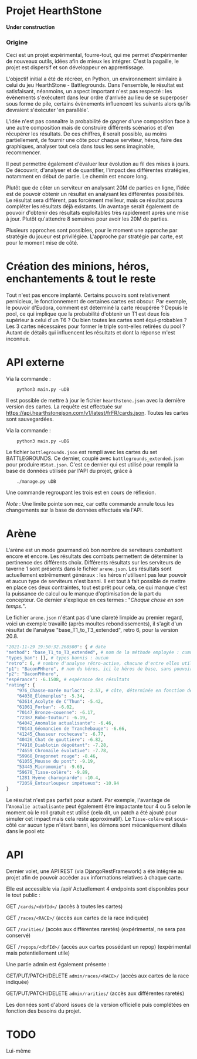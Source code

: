 # Projet HearthStone

**Under construction**


### Origine
Ceci est un projet expérimental, fourre-tout, qui me permet d'expérimenter de nouveaux outils, idées afin de mieux les intégrer. C'est la pagaille, le projet est dispersif et son développeur en apprentissage.


L'objectif initial a été de récréer, en Python, un environnement similaire à celui du jeu HearthStone - Battlegrounds.
Dans l'ensemble, le résultat est satisfaisant, néanmoins, un aspect important n'est pas respecté : les évènements s'exécutent dans leur ordre d'arrivée au lieu de se superposer sous forme de pile, certains évènements influencent les suivants alors qu'ils devraient s'éxécuter 'en parallèle'.

L'idée n'est pas connaître la probabilité de gagner d'une composition face à une autre composition mais de construire différents scénarios et d'en récupérer les résultats. De ces chiffres, il serait possible, au moins partiellement, de fournir une côte pour chaque serviteur, héros, faire des graphiques, analyser tout cela dans tous les sens imaginable, recommencer.

Il peut permettre également d'évaluer leur évolution au fil des mises à jours. De découvrir, d'analyser et de quantifier, l'impact des différentes stratégies, notamment en début de partie. Le chemin est encore long.

Plutôt que de côter un serviteur en analysant 20M de parties en ligne, l'idée est de pouvoir obtenir un résultat en analysant les différentes possibilités. Le résultat sera différent, pas forcément meilleur, mais ce résultat pourra compléter les résultats déjà existants. Un avantage serait également de pouvoir d'obtenir des résultats exploitables très rapidement après une mise à jour. Plutôt qu'attendre 8 semaines pour avoir les 20M de parties.

Plusieurs approches sont possibles, pour le moment une approche par stratégie du joueur est privilégiée.
L'approche par stratégie par carte, est pour le moment mise de côté.


# Création des minions, héros, enchantements & tout le reste
Tout n'est pas encore implanté. Certains pouvoirs sont relativement pernicieux, le fonctionnement de certaines cartes est obscur. Par exemple, le pouvoir d'Eudora, comment est déterminé la carte récupérée ? Depuis le pool, ce qui implique que la probabilité d'obtenir un T1 est deux fois supérieur à celui d'un T6 ? Ou bien toutes les cartes sont équi-probables ? Les 3 cartes nécessaires pour former le triple sont-elles retirées du pool ? Autant de détails qui influencent les résultats et dont la réponse m'est inconnue.


# API externe
Via la commande :
```
    python3 main.py -uDB
```
Il est possible de mettre à jour le fichier `hearthstone.json` avec la dernière version des cartes.
La requête est effectuée sur https://api.hearthstonejson.com/v1/latest/frFR/cards.json.
Toutes les cartes sont sauvegardées.

Via la commande :
```
    python3 main.py -uBG
```
Le fichier `battlegrounds.json` est rempli avec les cartes du set BATTLEGROUNDS.
Ce dernier, couplé avec `battlegrounds_extended.json` pour produire `HStat.json`.
C'est ce dernier qui est utilisé pour remplir la base de données utilisée par l'API du projet, grâce à 
```
    ./manage.py uDB
```
Une commande regroupant les trois est en cours de réflexion.

*Note* : Une limite pointe son nez, car cette commande annule tous les changements sur la base de données effectués via l'API.


# Arène
L'arène est un mode gourmand où bon nombre de serviteurs combattent encore et encore.
Les résultats des combats permettent de déterminer la pertinence des différents choix.
Différents résultats sur les serviteurs de taverne 1 sont présents dans le fichier `arene.json`.
Les résultats sont actuellement extrêmement généraux : les héros n'utilisent pas leur pouvoir et aucun type de serviteurs n'est banni. Il est tout à fait possible de mettre en place ces deux contraintes, tout est prêt pour cela, ce qui manque c'est la puissance de calcul ou le manque d'optimisation de la part du concepteur. Ce dernier s'explique en ces termes : "*Chaque chose en son temps.*".

Le fichier `arene.json` n'étant pas d'une clareté limpide au premier regard, voici un exemple travaillé (après moultes rebondissements), il s'agit d'un résultat de l'analyse "base_T1_to_T3_extended", retro 6, pour la version 20.8.

```python
"2021-11-29 19:50:32.268500": { # date
"method": "base_T1_to_T3_extended", # nom de la méthode employée : cumul de l'impact des cartes T1 du tour 1 jusqu'au tour 3, la stratégie employée est celle par défaut : levelup au tour2
"types_ban": [], # types bannis : aucun
"retro": 6, # nombre d'analyse rétro-active, chacune d'entre elles utilisent les résultats de la rétro précédente pour déterminer les probabilités d'apparition de chaque carte
"p1": "BaconPHhero", # nom du héros, ici le héros de base, sans pouvoir
"p2": "BaconPHhero",
"espérance": -6.1508, # espérance des résultats
"rating": {
    "976_Chasse-marée murloc": -2.57, # côte, déterminée en fonction des résultats obtenus
    "64038_Élémenplus": -5.34,
    "63614_Acolyte de C’Thun": -5.42,
    "61061_Forban": -6.02,
    "70147_Bronze-couenne": -6.17,
    "72387_Robo-toutou": -6.19,
    "64042_Anomalie actualisante": -6.46,
    "70143_Géomancien de Tranchebauge": -6.66,
    "41245_Chasseur rochecave": -6.77,
    "40426_Chat de gouttière": -6.82,
    "74910_Diablotin dégoûtant": -7.28,
    "74659_Chromaile évolutive": -7.78,
    "59968_Dragonnet rouge": -8.46,
    "61055_Mousse du pont": -9.19,
    "53445_Micromomie": -9.69,
    "59670_Tisse-colère": -9.89,
    "1281_Hyène charognarde": -10.4,
    "72059_Entourloupeur impétueux": -10.94
}
```
Le résultat n'est pas parfait pour autant. Par exemple, l'avantage de l'`Anomalie actualisante` peut également être impactante tour 4 ou 5 selon le moment où le roll gratuit est utilisé (cela dit, un patch a été ajouté pour simuler cet impact mais cela reste approximatif). Le `Tisse-colère` est sous-côté car aucun type n'étant banni, les démons sont mécaniquement dilués dans le pool etc


# API
Dernier volet, une API REST (via DjangoRestFramework) a été intégrée au projet afin de pouvoir accéder aux informations relatives à chaque carte.

Elle est accessible via /api/
Actuellement 4 endpoints sont disponibles pour le tout public :

GET `/cards/<dbfId>/` (accès à toutes les cartes)

GET `/races/<RACE>/` (accès aux cartes de la race indiquée)

GET `/rarities/` (accès aux différentes raretés) (expérimental, ne sera pas conservé)

GET `/repops/<dbfId>/` (accès aux cartes possédant un repop) (expérimental mais potentiellement utile)

Une partie admin est également présente :

GET/PUT/PATCH/DELETE `admin/races/<RACE>/` (accès aux cartes de la race indiquée)

GET/PUT/PATCH/DELETE `admin/rarities/` (accès aux différentes raretés)

Les données sont d'abord issues de la version officielle puis complétées en fonction des besoins du projet.



# TODO
Lui-même